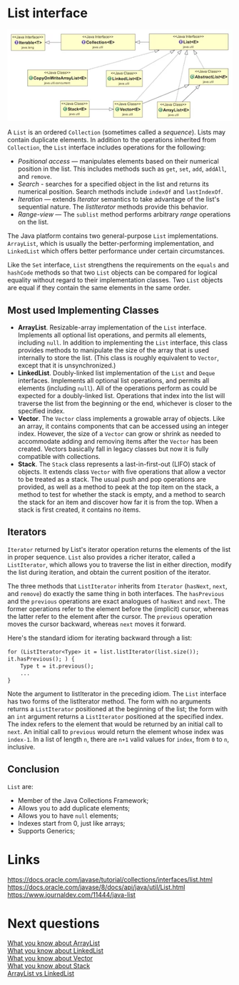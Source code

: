 # List interface
![](./res/java_list_class_diagram.png "List class diagram")

A `List` is an ordered `Collection` (sometimes called a *sequence*). Lists may contain duplicate elements. In addition to the operations inherited from `Collection`, the `List` interface includes operations for the following:

- *Positional access* — manipulates elements based on their numerical position in the list. This includes methods such as `get`, `set`, `add`, `addAll`, and `remove`.
- *Search* -  searches for a specified object in the list and returns its numerical position. Search methods include `indexOf` and `lastIndexOf`.
- *Iteration* — extends *Iterator* semantics to take advantage of the list's sequential nature. The *listIterator* methods provide this behavior.
- *Range-view* — The `sublist` method performs arbitrary *range* operations on the list.

The Java platform contains two general-purpose `List` implementations. `ArrayList`, which is usually the better-performing implementation, and `LinkedList` which offers better performance under certain circumstances.

Like the `Set` interface, `List` strengthens the requirements on the `equals` and `hashCode` methods so that two `List` objects can be compared for logical equality without regard to their implementation classes. Two `List` objects are equal if they contain the same elements in the same order.

## Most used Implementing Classes

- **ArrayList**. Resizable-array implementation of the `List` interface. Implements all optional list operations, and permits all elements, including `null`. In addition to implementing the `List` interface, this class provides methods to manipulate the size of the array that is used internally to store the list. (This class is roughly equivalent to `Vector`, except that it is unsynchronized.)
- **LinkedList**. Doubly-linked list implementation of the `List` and `Deque` interfaces. Implements all optional list operations, and permits all elements (including `null`). All of the operations perform as could be expected for a doubly-linked list. Operations that index into the list will traverse the list from the beginning or the end, whichever is closer to the specified index.
- **Vector**.  The `Vector` class implements a growable array of objects. Like an array, it contains components that can be accessed using an integer index. However, the size of a `Vector` can grow or shrink as needed to accommodate adding and removing items after the `Vector` has been created. Vectors basically fall in legacy classes but now it is fully compatible with collections.
- **Stack**.  The `Stack` class represents a last-in-first-out (LIFO) stack of objects. It extends class `Vector` with five operations that allow a vector to be treated as a stack. The usual push and pop operations are provided, as well as a method to peek at the top item on the stack, a method to test for whether the stack is empty, and a method to search the stack for an item and discover how far it is from the top. When a stack is first created, it contains no items.

## Iterators
`Iterator` returned by List's iterator operation returns the elements of the list in proper sequence. `List` also provides a richer iterator, called a `ListIterator`, which allows you to traverse the list in either direction, modify the list during iteration, and obtain the current position of the iterator.

The three methods that `ListIterator` inherits from `Iterator` (`hasNext`, `next`, and `remove`) do exactly the same thing in both interfaces. The `hasPrevious` and the `previous` operations are exact analogues of `hasNext` and `next`. The former operations refer to the element before the (implicit) cursor, whereas the latter refer to the element after the cursor. The `previous` operation moves the cursor backward, whereas `next` moves it forward.

Here's the standard idiom for iterating backward through a list:
```
for (ListIterator<Type> it = list.listIterator(list.size()); it.hasPrevious(); ) {
    Type t = it.previous();
    ...
}
```

Note the argument to listIterator in the preceding idiom. The `List` interface has two forms of the listIterator method. The form with no arguments returns a `ListIterator` positioned at the beginning of the list; the form with an `int` argument returns a `ListIterator` positioned at the specified index. The index refers to the element that would be returned by an initial call to `next`. An initial call to `previous` would return the element whose index was `index-1`. In a list of length `n`, there are `n+1` valid values for `index`, from `0` to `n`, inclusive.

## Conclusion
`List` are:
- Member of the Java Collections Framework;
- Allows you to add duplicate elements;
- Allows you to have `null` elements;
- Indexes start from 0, just like arrays;
- Supports Generics;

# Links
https://docs.oracle.com/javase/tutorial/collections/interfaces/list.html  
https://docs.oracle.com/javase/8/docs/api/java/util/List.html  
https://www.journaldev.com/11444/java-list  

# Next questions
[What you know about ArrayList](https://github.com/Kirchhoff-/Android-Interview-Questions/blob/master/Java/What%20you%20know%20about%20ArrayList.md)  
[What you know about LinkedList](https://github.com/Kirchhoff-/Android-Interview-Questions/blob/master/Java/What%20you%20know%20about%20LinkedList.md)  
[What you know about Vector](https://github.com/Kirchhoff-/Android-Interview-Questions/blob/master/Java/What%20you%20know%20about%20Vector.md)  
[What you know about Stack](https://github.com/Kirchhoff-/Android-Interview-Questions/blob/master/Java/What%20you%20know%20about%20Stack.md)  
[ArrayList vs LinkedList](https://github.com/Kirchhoff-/Android-Interview-Questions/blob/master/Java/ArrayList%20vs%20LinkedList.md)  
